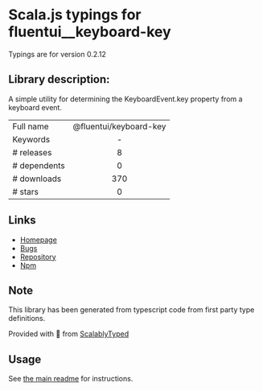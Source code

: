 
# Scala.js typings for fluentui__keyboard-key

Typings are for version 0.2.12

## Library description:
A simple utility for determining the KeyboardEvent.key property from a keyboard event.

|                    |                 |
| ------------------ | :-------------: |
| Full name          | @fluentui/keyboard-key |
| Keywords           | - |
| # releases         | 8 |
| # dependents       | 0 |
| # downloads        | 370 |
| # stars            | 0 |

## Links
- [Homepage](https://github.com/microsoft/fluentui#readme)
- [Bugs](https://github.com/microsoft/fluentui/issues)
- [Repository](https://github.com/microsoft/fluentui)
- [Npm](https://www.npmjs.com/package/%40fluentui%2Fkeyboard-key)
    


## Note
This library has been generated from typescript code from first party type definitions.

Provided with :purple_heart: from [ScalablyTyped](https://github.com/oyvindberg/ScalablyTyped)

## Usage
See [the main readme](../../readme.md) for instructions.


